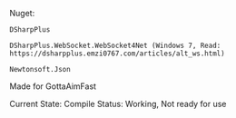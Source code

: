 Nuget:

    DSharpPlus
    
    DSharpPlus.WebSocket.WebSocket4Net (Windows 7, Read: https://dsharpplus.emzi0767.com/articles/alt_ws.html)
    
    Newtonsoft.Json
    
    
    
Made for GottaAimFast



Current State: Compile Status: Working, Not ready for use